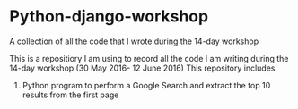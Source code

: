 # Python-django-workshop
A collection of all the code that I wrote during the 14-day workshop

This is a repositiory I am using to record all the code I am writing during the 14-day workshop (30 May 2016- 12 June 2016)
This repository includes
  1. Python program to perform a Google Search and extract the top 10 results from the first page
